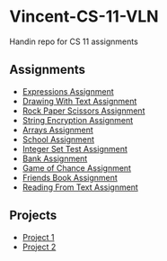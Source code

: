Vincent-CS-11-VLN
==================================
Handin repo for CS 11 assignments

## **Assignments**
- [Expressions Assignment](https://github.com/Crabo-7498/Vincent-CS-11-VLN/blob/main/Expressions%20Assignment/src/Main.java)
- [Drawing With Text Assignment](https://github.com/Crabo-7498/Vincent-CS-11-VLN/blob/main/Drawing%20With%20Strings%20Assignment/src/Main.java)
- [Rock Paper Scissors Assignment](https://github.com/Crabo-7498/Vincent-CS-11-VLN/blob/main/RPS%20Assignment/src/Main.java)
- [String Encryption Assignment](https://github.com/Crabo-7498/Vincent-CS-11-VLN/blob/main/String%20Encryption%20Assignment/src/Main.java)
- [Arrays Assignment](https://github.com/Crabo-7498/Vincent-CS-11-VLN/blob/main/String%20Encryption%20Assignment/src/Main.java)
- [School Assignment](https://github.com/Crabo-7498/Vincent-CS-11-VLN/blob/main/School%20Assignment/src/)
- [Integer Set Test Assignment](https://github.com/Crabo-7498/Vincent-CS-11-VLN/blob/main/Integer%20Set%20Test%20Assignment/TestCases/IntegerSetTests.java)
- [Bank Assignment](https://github.com/Crabo-7498/Vincent-CS-11-VLN/blob/main/Bank%20Assignment/src/Customer.java)
- [Game of Chance Assignment](https://github.com/Crabo-7498/Vincent-CS-11-VLN/blob/main/Game%20of%20Chance%20Assignment/src/sample/Controller.java)
- [Friends Book Assignment](https://github.com/Crabo-7498/Vincent-CS-11-VLN/tree/main/Friends%20Book%20Assignment/src/main)
- [Reading From Text Assignment](https://github.com/Crabo-7498/Vincent-CS-11-VLN/blob/main/Reading%20From%20Text/src/Main.java)

## **Projects**
- [Project 1](https://github.com/Crabo-7498/Vincent-CS-11-VLN/blob/main/ProjectNumber1/src/Main.java)
- [Project 2](https://github.com/Crabo-7498/cs-11-final)